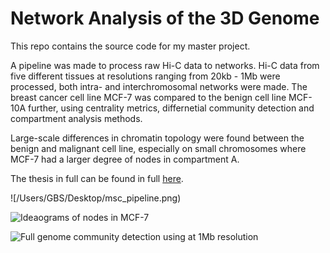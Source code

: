 # Network Analysis of the 3D Genome 

This repo contains the source code for my master project. 

A pipeline was made to process raw Hi-C data to networks. Hi-C data from five different tissues at resolutions ranging from 20kb - 1Mb were processed, both intra- and interchromosomal networks were made. The breast cancer cell line MCF-7 was compared to the benign cell line MCF-10A further, using centrality metrics, differnetial community detection and compartment analysis methods. 


Large-scale differences in chromatin topology were found between the benign and malignant cell line, especially on small chromosomes where MCF-7 had a larger degree of nodes in compartment A.

The thesis in full can be found in full [here](https://www.duo.uio.no/handle/10852/105389?show=full). 
    
![/Users/GBS/Desktop/msc_pipeline.png)
    
![Ideaograms of nodes in MCF-7]()
    
![Full genome community detection using at 1Mb resolution]()
    
    
    
    
